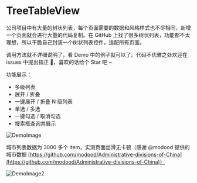 # TreeTableView


公司项目中有大量的树状列表，每个页面需要的数据和风格样式也不尽相同，新增一个页面就会进行大量的代码复制。在 GitHub 上找了很多树状列表，功能都不太理想，所以干脆自己封装一个树状列表控件，适配所有页面。

调用方法就不详细说明了，看 Demo 中的例子就可以了。代码不优雅之处欢迎在 issues 中提出指正 🤝，喜欢的话给个 Star 吧 ~

功能展示：

- 多级列表
- 展开 / 折叠
- 一键展开 / 折叠 N 级列表
- 单选 / 多选
- 一键勾选 / 取消勾选
- 搜索框查询并展示

![DemoImage](https://github.com/mayan29/TreeTableView/blob/master/DemoImage.gif)

城市列表数据为 3000 多个 item，实测页面丝滑无卡顿（感谢 @modood 提供的城市数据 [https://github.com/modood/Administrative-divisions-of-China](https://github.com/modood/Administrative-divisions-of-China)）

![DemoImage2](https://github.com/mayan29/TreeTableView/blob/master/DemoImage2.gif)

